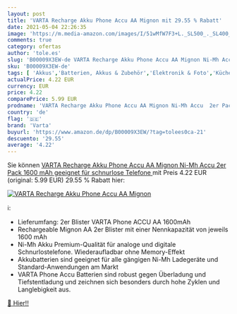 ```yaml
---
layout: post
title: 'VARTA Recharge Akku Phone Accu AA Mignon mit 29.55 % Rabatt'
date: 2021-05-04 22:26:35
image: 'https://m.media-amazon.com/images/I/51wMfW7F3+L._SL500_._SL400_.jpg'
comments: true
category: ofertas
author: 'tole.es'
slug: 'B00009X3EW-de VARTA Recharge Akku Phone Accu AA Mignon Ni-Mh Accu 2er...'
sku: 'B00009X3EW-de'
tags: [ 'Akkus','Batterien, Akkus & Zubehör','Elektronik & Foto','Küche, Haushalt & Wohnen','varta', ]
actualPrice: 4.22 EUR
currency: EUR
price: 4.22
comparePrice: 5.99 EUR
prodname: 'VARTA Recharge Akku Phone Accu AA Mignon Ni-Mh Accu  2er Pack  1600 mAh  geeignet für schnurlose Telefone '
country: 'de'
flag: '🇩🇪'
brand: 'Varta'
buyurl: 'https://www.amazon.de/dp/B00009X3EW/?tag=tolees0ca-21'
descuento: '29.55'
average: '4.22'
---
```


Sie können [VARTA Recharge Akku Phone Accu AA Mignon Ni-Mh Accu  2er Pack  1600 mAh  geeignet für schnurlose Telefone ](https://www.amazon.de/dp/B00009X3EW/?tag=tolees0ca-21) mit Preis 4.22 EUR (original: 5.99 EUR) 29.55 % Rabatt hier:

[![VARTA Recharge Akku Phone Accu AA Mignon](https://m.media-amazon.com/images/I/51wMfW7F3+L._SL500_._SL400_.jpg)](https://www.amazon.de/dp/B00009X3EW/?tag=tolees0ca-21)

ℹ️:

- Lieferumfang: 2er Blister VARTA Phone ACCU AA 1600mAh
- Rechargeable Mignon AA 2er Blister mit einer Nennkapazität von jeweils 1600 mAh
- Ni-Mh Akku Premium-Qualität für analoge und digitale Schnurlostelefone. Wiederaufladbar ohne Memory-Effekt
- Akkubatterien sind geeignet für alle gängigen Ni-Mh Ladegeräte und Standard-Anwendungen am Markt
- VARTA Phone Accu Batterien sind robust gegen Überladung und Tiefstentladung und zeichnen sich besonders durch hohe Zyklen und Langlebigkeit aus.

[🛒 Hier!!](https://www.amazon.de/dp/B00009X3EW/?tag=tolees0ca-21)
